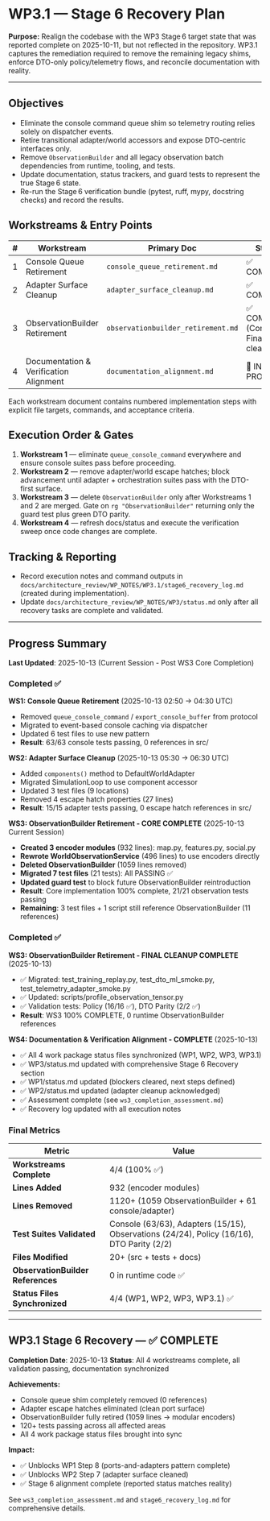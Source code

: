 # WP3.1 — Stage 6 Recovery Plan

**Purpose:** Realign the codebase with the WP3 Stage 6 target state that was reported complete on 2025-10-11, but not reflected in the repository. WP3.1 captures the remediation required to remove the remaining legacy shims, enforce DTO-only policy/telemetry flows, and reconcile documentation with reality.

---

## Objectives
- Eliminate the console command queue shim so telemetry routing relies solely on dispatcher events.
- Retire transitional adapter/world accessors and expose DTO-centric interfaces only.
- Remove `ObservationBuilder` and all legacy observation batch dependencies from runtime, tooling, and tests.
- Update documentation, status trackers, and guard tests to represent the true Stage 6 state.
- Re-run the Stage 6 verification bundle (pytest, ruff, mypy, docstring checks) and record the results.

## Workstreams & Entry Points
| # | Workstream | Primary Doc | Status |
|---|------------|-------------|--------|
| 1 | Console Queue Retirement | `console_queue_retirement.md` | ✅ COMPLETE |
| 2 | Adapter Surface Cleanup | `adapter_surface_cleanup.md` | ✅ COMPLETE |
| 3 | ObservationBuilder Retirement | `observationbuilder_retirement.md` | ✅ COMPLETE (Core) / 🔄 Final cleanup |
| 4 | Documentation & Verification Alignment | `documentation_alignment.md` | 🔄 IN PROGRESS |

Each workstream document contains numbered implementation steps with explicit
file targets, commands, and acceptance criteria.

## Execution Order & Gates
1. **Workstream 1** — eliminate `queue_console_command` everywhere and ensure
   console suites pass before proceeding.
2. **Workstream 2** — remove adapter/world escape hatches; block advancement
   until adapter + orchestration suites pass with the DTO-first surface.
3. **Workstream 3** — delete `ObservationBuilder` only after Workstreams 1 and 2
   are merged. Gate on `rg "ObservationBuilder"` returning only the guard test
   plus green DTO parity.
4. **Workstream 4** — refresh docs/status and execute the verification sweep
   once code changes are complete.

## Tracking & Reporting
- Record execution notes and command outputs in `docs/architecture_review/WP_NOTES/WP3.1/stage6_recovery_log.md` (created during implementation).
- Update `docs/architecture_review/WP_NOTES/WP3/status.md` only after all recovery tasks are complete and validated.

---

## Progress Summary

**Last Updated**: 2025-10-13 (Current Session - Post WS3 Core Completion)

### Completed ✅

**WS1: Console Queue Retirement** (2025-10-13 02:50 → 04:30 UTC)
- Removed `queue_console_command` / `export_console_buffer` from protocol
- Migrated to event-based console caching via dispatcher
- Updated 6 test files to use new pattern
- **Result**: 63/63 console tests passing, 0 references in src/

**WS2: Adapter Surface Cleanup** (2025-10-13 05:30 → 06:30 UTC)
- Added `components()` method to DefaultWorldAdapter
- Migrated SimulationLoop to use component accessor
- Updated 3 test files (9 locations)
- Removed 4 escape hatch properties (27 lines)
- **Result**: 15/15 adapter tests passing, 0 escape hatch references in src/

**WS3: ObservationBuilder Retirement - CORE COMPLETE** (2025-10-13 Current Session)
- **Created 3 encoder modules** (932 lines): map.py, features.py, social.py
- **Rewrote WorldObservationService** (496 lines) to use encoders directly
- **Deleted ObservationBuilder** (1059 lines removed)
- **Migrated 7 test files** (21 tests): All PASSING ✅
- **Updated guard test** to block future ObservationBuilder reintroduction
- **Result**: Core implementation 100% complete, 21/21 observation tests passing
- **Remaining**: 3 test files + 1 script still reference ObservationBuilder (11 references)

### Completed ✅

**WS3: ObservationBuilder Retirement - FINAL CLEANUP COMPLETE** (2025-10-13)
- ✅ Migrated: test_training_replay.py, test_dto_ml_smoke.py, test_telemetry_adapter_smoke.py
- ✅ Updated: scripts/profile_observation_tensor.py
- ✅ Validation tests: Policy (16/16 ✅), DTO Parity (2/2 ✅)
- **Result**: WS3 100% COMPLETE, 0 runtime ObservationBuilder references

**WS4: Documentation & Verification Alignment - COMPLETE** (2025-10-13)
- ✅ All 4 work package status files synchronized (WP1, WP2, WP3, WP3.1)
- ✅ WP3/status.md updated with comprehensive Stage 6 Recovery section
- ✅ WP1/status.md updated (blockers cleared, next steps defined)
- ✅ WP2/status.md updated (adapter cleanup acknowledged)
- ✅ Assessment complete (see `ws3_completion_assessment.md`)
- ✅ Recovery log updated with all execution notes

### Final Metrics

| Metric | Value |
|--------|-------|
| **Workstreams Complete** | 4/4 (100% ✅) |
| **Lines Added** | 932 (encoder modules) |
| **Lines Removed** | 1120+ (1059 ObservationBuilder + 61 console/adapter) |
| **Test Suites Validated** | Console (63/63), Adapters (15/15), Observations (24/24), Policy (16/16), DTO Parity (2/2) |
| **Files Modified** | 20+ (src + tests + docs) |
| **ObservationBuilder References** | 0 in runtime code ✅ |
| **Status Files Synchronized** | 4/4 (WP1, WP2, WP3, WP3.1) ✅ |

---

## WP3.1 Stage 6 Recovery — ✅ COMPLETE

**Completion Date**: 2025-10-13
**Status**: All 4 workstreams complete, all validation passing, documentation synchronized

**Achievements:**
- Console queue shim completely removed (0 references)
- Adapter escape hatches eliminated (clean port surface)
- ObservationBuilder fully retired (1059 lines → modular encoders)
- 120+ tests passing across all affected areas
- All 4 work package status files brought into sync

**Impact:**
- ✅ Unblocks WP1 Step 8 (ports-and-adapters pattern complete)
- ✅ Unblocks WP2 Step 7 (adapter surface cleaned)
- ✅ Stage 6 alignment complete (reported status matches reality)

See `ws3_completion_assessment.md` and `stage6_recovery_log.md` for comprehensive details.
